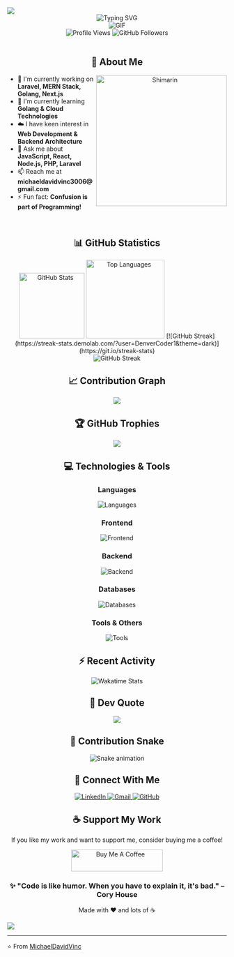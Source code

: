 <!--horizontal divider(gradient)-->
<img src="https://user-images.githubusercontent.com/73097560/115834477-dbab4500-a447-11eb-908a-139a6edaec5c.gif">

<!-- Header with Typing Animation -->
<div align="center">
  <img src="https://readme-typing-svg.herokuapp.com?font=Fira+Code&size=32&duration=2800&pause=2000&color=A9FEF7&center=true&vCenter=true&width=940&lines=Hey+there!+I'm+Michael+David+Vinc+%F0%9F%91%8B;Full+Stack+Developer+%F0%9F%9A%80;Always+Learning+New+Things+%F0%9F%A4%93" alt="Typing SVG" />
</div>

<!-- Animated Snake -->
<div align="center">
  <img alt="GIF" src="https://github.com/vimalverma558/vimalverma558/blob/v2/img/dino.gif" />
</div>

<!-- Profile Views Counter -->
<div align="center">
  <img src="https://komarev.com/ghpvc/?username=michaeldavidvinc1&label=Profile%20views&color=0e75b6&style=flat" alt="Profile Views" />
  <img src="https://img.shields.io/github/followers/michaeldavidvinc1?label=Followers&style=social" alt="GitHub Followers" />
</div>

<br />

<!-- About Me Section -->
<div align="center">
  <h2>🚀 About Me</h2>
  <img align="right" width="300" alt="Shimarin" src="https://i.imgur.com/aNBi8Jf.png"/>
  <div align="left">
    <ul>
      <li>🔭 I'm currently working on <b>Laravel, MERN Stack, Golang, Next.js</b></li>
      <li>🌱 I'm currently learning <b>Golang & Cloud Technologies</b></li>
      <li>☁️ I have keen interest in <b>Web Development & Backend Architecture</b></li>
      <li>💬 Ask me about <b>JavaScript, React, Node.js, PHP, Laravel</b></li>
      <li>📫 Reach me at <b>michaeldavidvinc3006@gmail.com</b></li>
      <li>⚡ Fun fact: <b>Confusion is part of Programming!</b></li>
    </ul>
  </div>
</div>

<br clear="both"/>

<!-- GitHub Stats Section -->
<div align="center">
  <h2>📊 GitHub Statistics</h2>
  <div>
    <img height="150em" src="https://github-readme-stats.vercel.app/api?username=michaeldavidvinc1&show_icons=true&theme=algolia&include_all_commits=true&count_private=true" alt="GitHub Stats"/>
    <img height="180em" src="https://github-readme-stats.vercel.app/api/top-langs/?username=michaeldavidvinc1&layout=compact&langs_count=8&theme=tokyonight" alt="Top Languages"/>
    [![GitHub Streak](https://streak-stats.demolab.com/?user=DenverCoder1&theme=dark)](https://git.io/streak-stats)
  </div>
</div>

<!-- GitHub Streak Stats -->
<div align="center">
  <img src="https://github-readme-streak-stats.herokuapp.com/?user=michaeldavidvinc1&theme=algolia" alt="GitHub Streak" />
</div>

<!-- Activity Graph -->
<div align="center">
  <h2>📈 Contribution Graph</h2>
  <img src="https://github-readme-activity-graph.vercel.app/graph?username=michaeldavidvinc1&theme=github-compact&bg_color=ffffff&color=00b4d8&line=0077b6&point=0096c7&area=true&hide_border=true" />
</div>

<!-- Trophy Section -->
<div align="center">
  <h2>🏆 GitHub Trophies</h2>
  <img src="https://github-profile-trophy.vercel.app/?username=michaeldavidvinc1&theme=algolia&no-frame=false&no-bg=false&margin-w=4&row=1" />
</div>

<!-- Technologies Section -->
<div align="center">
  <h2>💻 Technologies & Tools</h2>
  
  <h3>Languages</h3>
  <img src="https://skillicons.dev/icons?i=js,ts,php,go,html,css,python" alt="Languages"/>
  
  <h3>Frontend</h3>
  <img src="https://skillicons.dev/icons?i=react,nextjs,tailwind,bootstrap,sass" alt="Frontend"/>
  
  <h3>Backend</h3>
  <img src="https://skillicons.dev/icons?i=nodejs,express,laravel,prisma,graphql" alt="Backend"/>
  
  <h3>Databases</h3>
  <img src="https://skillicons.dev/icons?i=mongodb,mysql,postgres,sqlite,supabase" alt="Databases"/>
  
  <h3>Tools & Others</h3>
  <img src="https://skillicons.dev/icons?i=git,github,vscode,postman,docker,linux,nginx" alt="Tools"/>
</div>

<!-- Coding Activity -->
<div align="center">
  <h2>⚡ Recent Activity</h2>
  <img src="https://github-readme-stats.vercel.app/api/wakatime?username=michaeldavidvinc1&theme=algolia&layout=compact" alt="Wakatime Stats" />
</div>

<!-- Quote -->
<div align="center">
  <h2>💭 Dev Quote</h2>
  <img src="https://quotes-github-readme.vercel.app/api?type=horizontal&theme=algolia" />
</div>

<!-- Snake Animation -->
<div align="center">
  <h2>🐍 Contribution Snake</h2>
  <img src="https://raw.githubusercontent.com/michaeldavidvinc1/michaeldavidvinc1/output/github-contribution-grid-snake.svg" alt="Snake animation" />
</div>

<!-- Connect Section -->
<div align="center">
  <h2>🤝 Connect With Me</h2>
  <p>
    <a href="https://www.linkedin.com/in/michael-david-vinc-9b096a210/" target="_blank">
      <img src="https://img.shields.io/badge/LinkedIn-0077B5?style=for-the-badge&logo=linkedin&logoColor=white" alt="LinkedIn"/>
    </a>
    <a href="mailto:michaeldavidvinc3006@gmail.com" target="_blank">
      <img src="https://img.shields.io/badge/Gmail-D14836?style=for-the-badge&logo=gmail&logoColor=white" alt="Gmail"/>
    </a>
    <a href="https://github.com/michaeldavidvinc1" target="_blank">
      <img src="https://img.shields.io/badge/GitHub-100000?style=for-the-badge&logo=github&logoColor=white" alt="GitHub"/>
    </a>
  </p>
</div>

<!-- Support Section -->
<div align="center">
  <h2>☕ Support My Work</h2>
  <p>If you like my work and want to support me, consider buying me a coffee!</p>
  <a href="https://www.buymeacoffee.com/michaeldavidvinc" target="_blank">
    <img src="https://cdn.buymeacoffee.com/buttons/v2/default-yellow.png" height="50" width="210" alt="Buy Me A Coffee"/>
  </a>
</div>

<!-- Footer -->
<div align="center">
  <h3>✨ "Code is like humor. When you have to explain it, it's bad." – Cory House</h3>
  <p>Made with ❤️ and lots of ☕</p>
</div>

<!--horizontal divider(gradient)-->
<img src="https://user-images.githubusercontent.com/73097560/115834477-dbab4500-a447-11eb-908a-139a6edaec5c.gif">

---
⭐️ From [MichaelDavidVinc](https://github.com/michaeldavidvinc1)
